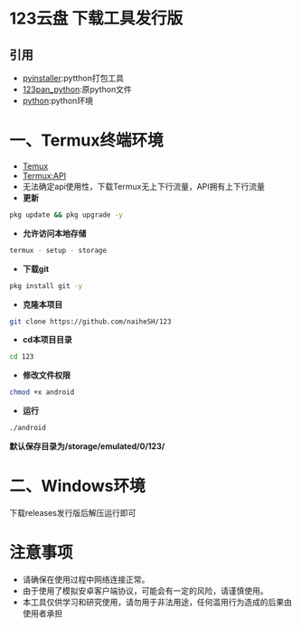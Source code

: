 # 123云盘 下载工具发行版
## 引用
- [pyinstaller](https://github.com/pyinstaller/pyinstaller):pytthon打包工具
- [123pan_python](https://github.com/naiheSH/123pan):原python文件
- [python](https://www.python.org/):python环境

# 一、Termux终端环境
- [Temux](https://f-droid.org/en/packages/com.termux/)
- [Termux:API](https://f-droid.org/en/packages/com.termux.api/)
- 无法确定api使用性，下载Termux无上下行流量，API拥有上下行流量
- **更新**
```bash
pkg update && pkg upgrade -y
```
- **允许访问本地存储**
```bash
termux - setup - storage
```
- **下载git**
```bash
pkg install git -y
```
- **克隆本项目**
```bash
git clone https://github.com/naiheSH/123
```
- **cd本项目目录**
```bash
cd 123
```
- **修改文件权限**
```bash
chmod +x android
```
- **运行**
```bash
./android
```
**默认保存目录为/storage/emulated/0/123/**
# 二、Windows环境
下载releases发行版后解压运行即可
# 注意事项

- 请确保在使用过程中网络连接正常。
- 由于使用了模拟安卓客户端协议，可能会有一定的风险，请谨慎使用。
- 本工具仅供学习和研究使用，请勿用于非法用途，任何滥用行为造成的后果由使用者承担